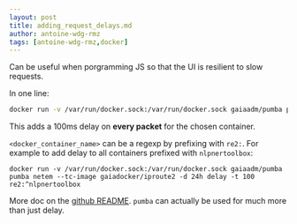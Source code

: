 ```yaml
---
layout: post
title: adding_request_delays.md
author: antoine-wdg-rmz
tags: [antoine-wdg-rmz,docker]
---
```

Can be useful when porgramming JS so that the UI is resilient to slow requests.

In one line:

```bash
docker run -v /var/run/docker.sock:/var/run/docker.sock gaiaadm/pumba pumba netem --tc-image gaiadocker/iproute2 -d 24h delay -t 100  <docker_container_name>
```

This adds a 100ms delay on **every packet** for the chosen container.

`<docker_container_name>` can be a regexp by prefixing with `re2:`.
For example to add delay to all containers prefixed with `nlpnertoolbox`:

```
docker run -v /var/run/docker.sock:/var/run/docker.sock gaiaadm/pumba pumba netem --tc-image gaiadocker/iproute2 -d 24h delay -t 100  re2:^nlpnertoolbox
```

More doc on the [github README](https://github.com/gaia-adm/pumba#usage). `pumba` can actually be used for much 
more than just delay.
